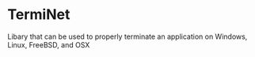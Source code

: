 # TermiNet

Libary that can be used to properly terminate an application on Windows, Linux, FreeBSD, and OSX